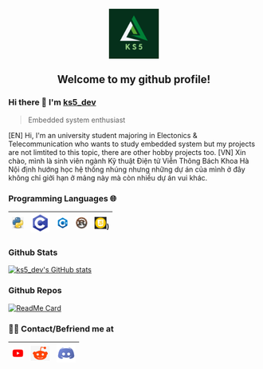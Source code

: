 <p align="center">
 <img width="100px" src="./images/ks5.png" align="center" alt="ks5_logo" />
 <h2 align="center">Welcome to my github profile!</h2>
</p>

### Hi there 👋 I'm [ks5_dev](https://anandmainali.com.np)
> Embedded system enthusiast

<div>
 <p>
[EN] Hi, I'm an university student majoring in Electonics & Telecommunication who wants to study embedded system but my projects are not limtited to this topic, there are other hobby projects too.
[VN] Xin chào, mình là sinh viên ngành Kỹ thuật Điện tử Viễn Thông Bách Khoa Hà Nội định hướng học hệ thống nhúng nhưng những dự án của mình ở đây không chỉ giởi hạn ở mảng này mà còn nhiều dự án vui khác.
</p>
</div>

### Programming Languages 🌐

| [<img src="./images/python.jpg" alt="Python" width="24">](https://www.python.org/) | [<img src="./images/c.png" alt="C" width="38">](https://en.cppreference.com/w/)  | [<img src="./images/cplusplus.png" alt="Cpp" width="24">](https://en.cppreference.com/w/)  |  [<img src="./images/rust.png" alt="Rust" width="24">](https://www.rust-lang.org/) |  [<img src="./images/js.png" alt="jQuery" width="24">](https://www.javascript.com/)) |
|---|---|---|---|---|

### Github Stats

[![ks5_dev's GitHub stats](https://github-readme-stats.vercel.app/api?username=ks5-dev&theme=merko&show_icons=true)](https://github.com/ks5-dev)

### Github Repos

[![ReadMe Card](https://github-readme-stats.vercel.app/api/pin/?username=ks5-dev&repo=Galaxy_Traveller&show_owner=true)](https://github.com/ks5-dev/Galaxy_Traveller)


<h3> 🤝🏻 Contact/Befriend me at </h3>

<p align="center">

| [<img src="./images/youtube.png" alt="Youtube" width="24">](https://www.youtube.com/channel/UCA58Qsj_vD2zWOrRXFO1C1A/) | [<img src="./images/reddit.png" alt="Reddit" width="38">](https://www.reddit.com/user/ks5_dev) | [<img src="./images/discord.png" alt="Discord" width="38">](https://discordapp.com/users/714377176673157230) |
|---|---|---|

</p>



